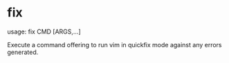 # fix

usage: fix CMD [ARGS,...]

Execute a command offering to run vim in quickfix mode against any errors generated.

